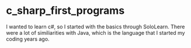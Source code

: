 # c_sharp_first_programs
 I wanted to learn c#, so I started with the basics through SoloLearn. There were a lot of similiarities with Java, which is the language that I started my coding years ago.
